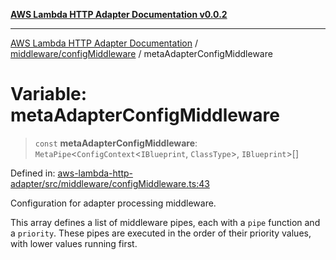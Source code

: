 [**AWS Lambda HTTP Adapter Documentation v0.0.2**](../../../README.md)

***

[AWS Lambda HTTP Adapter Documentation](../../../modules.md) / [middleware/configMiddleware](../README.md) / metaAdapterConfigMiddleware

# Variable: metaAdapterConfigMiddleware

> `const` **metaAdapterConfigMiddleware**: `MetaPipe`\<`ConfigContext`\<`IBlueprint`, `ClassType`\>, `IBlueprint`\>[]

Defined in: [aws-lambda-http-adapter/src/middleware/configMiddleware.ts:43](https://github.com/stonemjs/aws-lambda-http-adapter/blob/c19fde3ee4450c0cd7d8d2aec48335308371d4de/src/middleware/configMiddleware.ts#L43)

Configuration for adapter processing middleware.

This array defines a list of middleware pipes, each with a `pipe` function and a `priority`.
These pipes are executed in the order of their priority values, with lower values running first.
